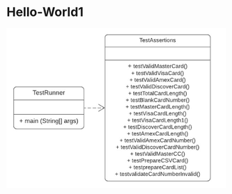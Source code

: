 # Hello-World1

![alt text](https://github.com/JuhiNayak/Hello-World1/blob/master/TestCredit%20Card-Individual%20Project.jpeg)
